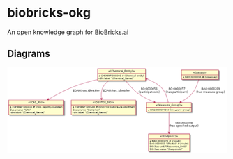 # biobricks-okg

An open knowledge graph for [BioBricks.ai](https://biobricks.ai)

## Diagrams

![UML diagram of mapping 0 generated from okg-ml.yaml](puml/mapping_0.png)

